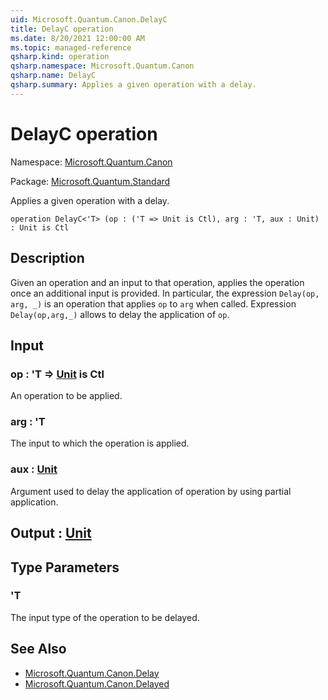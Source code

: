 ```yaml
---
uid: Microsoft.Quantum.Canon.DelayC
title: DelayC operation
ms.date: 8/20/2021 12:00:00 AM
ms.topic: managed-reference
qsharp.kind: operation
qsharp.namespace: Microsoft.Quantum.Canon
qsharp.name: DelayC
qsharp.summary: Applies a given operation with a delay.
---
```


# DelayC operation

Namespace: [Microsoft.Quantum.Canon](xref:Microsoft.Quantum.Canon)

Package: [Microsoft.Quantum.Standard](https://nuget.org/packages/Microsoft.Quantum.Standard)


Applies a given operation with a delay.

```qsharp
operation DelayC<'T> (op : ('T => Unit is Ctl), arg : 'T, aux : Unit) : Unit is Ctl
```


## Description

Given an operation and an input to that operation, appliesthe operation once an additional input is provided.In particular, the expression `Delay(op, arg, _)` is an operation thatapplies `op` to `arg` when called.Expression `Delay(op,arg,_)` allows to delay the application of `op`.

## Input

### op : 'T => [Unit](xref:microsoft.quantum.qsharp.valueliterals#unit-literal)  is Ctl

An operation to be applied.


### arg : 'T

The input to which the operation is applied.


### aux : [Unit](xref:microsoft.quantum.qsharp.valueliterals#unit-literal)

Argument used to delay the application of operation by usingpartial application.



## Output : [Unit](xref:microsoft.quantum.qsharp.valueliterals#unit-literal)



## Type Parameters

### 'T

The input type of the operation to be delayed.

## See Also

- [Microsoft.Quantum.Canon.Delay](xref:Microsoft.Quantum.Canon.Delay)
- [Microsoft.Quantum.Canon.Delayed](xref:Microsoft.Quantum.Canon.Delayed)